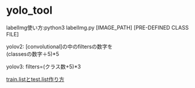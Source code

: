 # yolo_tool  
labelImg使い方:python3 labelImg.py [IMAGE_PATH] [PRE-DEFINED CLASS FILE]  

yolov2:
[convolutional]の中のfiltersの数字を  
(classesの数字＋5)*5
  
 yolov3:
 filters=(クラス数+5)*3
 
[train.listとtest.list作り方](https://github.com/hoshianaaa/divide_files)

